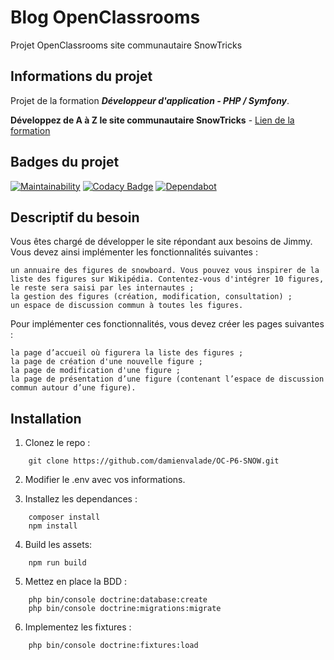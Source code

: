 # Blog OpenClassrooms

Projet OpenClassrooms site communautaire SnowTricks

## Informations du projet 

Projet de la formation ***Développeur d'application - PHP / Symfony***.

**Développez de A à Z le site communautaire SnowTricks** - [Lien de la formation](https://openclassrooms.com/fr/paths/59-developpeur-dapplication-php-symfony)

## Badges du projet

[![Maintainability](https://api.codeclimate.com/v1/badges/615605198a3b7f31846f/maintainability)](https://codeclimate.com/github/damienvalade/OC-P6-SNOW/maintainability)
[![Codacy Badge](https://api.codacy.com/project/badge/Grade/3dcbf85902a5429c93947aba22eaf369)](https://www.codacy.com/manual/damienvalade/OC-P6-SNOW?utm_source=github.com&amp;utm_medium=referral&amp;utm_content=damienvalade/OC-P6-SNOW&amp;utm_campaign=Badge_Grade)
[![Dependabot](https://badgen.net/badge/Dependabot/enabled/green?icon=dependabot)](https://dependabot.com/)

## Descriptif du besoin 

Vous êtes chargé de développer le site répondant aux besoins de Jimmy. Vous devez ainsi implémenter les fonctionnalités suivantes : 

    un annuaire des figures de snowboard. Vous pouvez vous inspirer de la liste des figures sur Wikipédia. Contentez-vous d'intégrer 10 figures, le reste sera saisi par les internautes ;
    la gestion des figures (création, modification, consultation) ;
    un espace de discussion commun à toutes les figures.

Pour implémenter ces fonctionnalités, vous devez créer les pages suivantes :

    la page d’accueil où figurera la liste des figures ; 
    la page de création d'une nouvelle figure ;
    la page de modification d'une figure ;
    la page de présentation d’une figure (contenant l’espace de discussion commun autour d’une figure).

## Installation

1. Clonez le repo :
```
    git clone https://github.com/damienvalade/OC-P6-SNOW.git
```

2. Modifier le .env avec vos informations.
 
3. Installez les dependances :
```
    composer install
    npm install
```

4. Build les assets:
```
    npm run build
```

5. Mettez en place la BDD :
```
    php bin/console doctrine:database:create
    php bin/console doctrine:migrations:migrate
```

6. Implementez les fixtures :
```
    php bin/console doctrine:fixtures:load
```